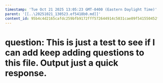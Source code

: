 ```yaml
---
timestamp: 'Tue Oct 21 2025 13:05:23 GMT-0400 (Eastern Daylight Time)'
parent: '[[..\20251021_130523.ef5418b0.md]]'
content_id: 95b4c4d2165cafdc259bfb9172fff572644914c5031cae09f541550452f3d619
---
```


# question: This is just a test to see if I can add keep adding questions to this file. Output just a quick response.
